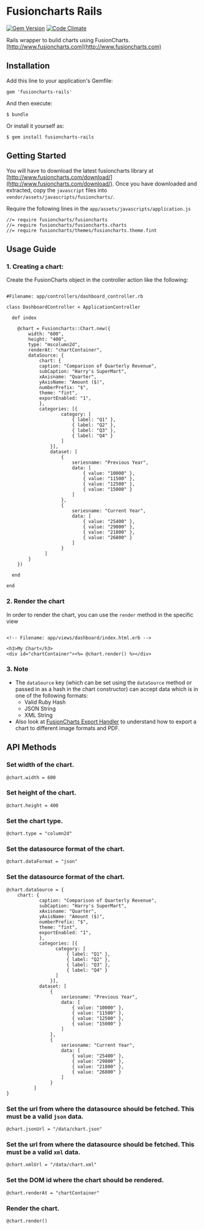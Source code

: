 # Fusioncharts Rails

[![Gem Version](https://badge.fury.io/rb/fusioncharts-rails.svg)](http://badge.fury.io/rb/fusioncharts-rails)
[![Code Climate](https://codeclimate.com/github/fusioncharts/rails-wrapper/badges/gpa.svg)](https://codeclimate.com/github/fusioncharts/rails-wrapper)

Rails wrapper to build charts using FusionCharts. [http://www.fusioncharts.com](http://www.fusioncharts.com)

## Installation

Add this line to your application's Gemfile:

    gem 'fusioncharts-rails'

And then execute:

    $ bundle

Or install it yourself as:

    $ gem install fusioncharts-rails

## Getting Started
You will have to download the latest fusioncharts library at [http://www.fusioncharts.com/download/](http://www.fusioncharts.com/download/). Once you have downloaded and extracted, copy the `javascript` files into `vendor/assets/javascripts/fusioncharts/`.

Require the following lines in the `app/assets/javascripts/application.js`
~~~
//= require fusioncharts/fusioncharts
//= require fusioncharts/fusioncharts.charts
//= require fusioncharts/themes/fusioncharts.theme.fint
~~~

## Usage Guide

### 1. Creating a chart:
Create the FusionCharts object in the controller action like the following:

~~~

#Filename: app/controllers/dashboard_controller.rb

class DashboardController < ApplicationController

  def index

    @chart = Fusioncharts::Chart.new({
        width: "600",
        height: "400",
        type: "mscolumn2d",
        renderAt: "chartContainer",
        dataSource: {
            chart: {
            caption: "Comparison of Quarterly Revenue",
            subCaption: "Harry's SuperMart",
            xAxisname: "Quarter",
            yAxisName: "Amount ($)",
            numberPrefix: "$",
            theme: "fint",
            exportEnabled: "1",
            },
            categories: [{
                    category: [
                        { label: "Q1" },
                        { label: "Q2" },
                        { label: "Q3" },
                        { label: "Q4" }
                    ]
                }],
                dataset: [
                    {
                        seriesname: "Previous Year",
                        data: [
                            { value: "10000" },
                            { value: "11500" },
                            { value: "12500" },
                            { value: "15000" }
                        ]
                    },
                    {
                        seriesname: "Current Year",
                        data: [
                            { value: "25400" },
                            { value: "29800" },
                            { value: "21800" },
                            { value: "26800" }
                        ]
                    }
              ]
        }
    })

  end

end

~~~

### 2. Render the chart
In order to render the chart, you can use the `render` method in the specific view

~~~

<!-- Filename: app/views/dashboard/index.html.erb -->

<h3>My Chart</h3>
<div id="chartContainer"><%= @chart.render() %></div>

~~~

### 3. Note
- The `dataSource` key (which can be set using the `dataSource` method or passed in as a hash in the chart constructor) can accept data which is in one of the following formats:
  - Valid Ruby Hash
  - JSON String
  - XML String
- Also look at [FusionCharts Export Handler](https://github.com/fusioncharts/rails-exporter) to understand how to export a chart to different image formats and PDF.

## API Methods

### Set width of the chart.
~~~
@chart.width = 600
~~~

### Set height of the chart.
~~~
@chart.height = 400
~~~

### Set the chart type. 
~~~
@chart.type = "column2d"
~~~

### Set the datasource format of the chart.
~~~
@chart.dataFormat = "json"
~~~

### Set the datasource format of the chart.
~~~
@chart.dataSource = {
    chart: {
            caption: "Comparison of Quarterly Revenue",
            subCaption: "Harry's SuperMart",
            xAxisname: "Quarter",
            yAxisName: "Amount ($)",
            numberPrefix: "$",
            theme: "fint",
            exportEnabled: "1",
            },
            categories: [{
                  category: [
                      { label: "Q1" },
                      { label: "Q2" },
                      { label: "Q3" },
                      { label: "Q4" }
                  ]
                }],
            dataset: [
                {
                    seriesname: "Previous Year",
                    data: [
                        { value: "10000" },
                        { value: "11500" },
                        { value: "12500" },
                        { value: "15000" }
                    ]
                },
                {
                    seriesname: "Current Year",
                    data: [
                        { value: "25400" },
                        { value: "29800" },
                        { value: "21800" },
                        { value: "26800" }
                    ]
                }
          ]
}
~~~

### Set the url from where the datasource should be fetched. This must be a valid `json` data.
~~~
@chart.jsonUrl = "/data/chart.json"
~~~

### Set the url from where the datasource should be fetched. This must be a valid `xml` data.
~~~
@chart.xmlUrl = "/data/chart.xml"
~~~

### Set the DOM id where the chart should be rendered.
~~~
@chart.renderAt = "chartContainer"
~~~

### Render the chart.
~~~
@chart.render()
~~~
